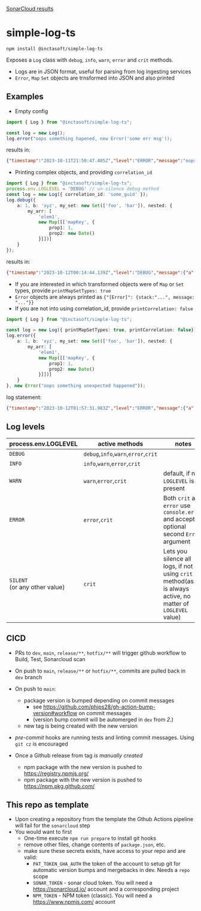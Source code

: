 [SonarCloud results](https://sonarcloud.io/summary/overall?id=inctasoft_simple-log-ts)
# simple-log-ts

```
npm install @inctasoft/simple-log-ts
```

Exposes a `Log` class with `debug`, `info`, `warn`, `error` and `crit` methods.
- Logs are in JSON format, useful for parsing from log ingesting services
- `Error`, `Map` `Set` objects are trnsformed into JSON and also printed

## Examples
- Empty config
```typescript
import { Log } from "@inctasoft/simple-log-ts";

const log = new Log();
log.error("oops something hapened, new Error('some err msg'));
```
results in:
```json
{"timestamp":"2023-10-11T21:50:47.405Z","level":"ERROR","message":"oops something hapened","correlation":"undefined","[Error]":{"stack":"Error: some err msg\n    at Object..(the err stack)","message":"some err msg"}}```
```
- Printing complex objects, and providing `correlation_id`
```typescript
import { Log } from "@inctasoft/simple-log-ts";
process.env.LOGLEVEL = 'DEBUG' // un-silence debug method
const log = new Log({ correlation_id: 'some_guid' });
log.debug({
    a: 1, b: 'xyz', my_set: new Set(['foo', 'bar']), nested: {
        my_arr: [
            'elem1',
            new Map([['mapKey', {
                prop1: 1,
                prop2: new Date()
            }]])]
    }
});
```
results in:
```json
{"timestamp":"2023-10-12T00:14:44.139Z","level":"DEBUG","message":{"a":1,"b":"xyz","my_set":["foo","bar"],"nested":{"my_arr":["elem1",{"mapKey":{"prop1":1,"prop2":"2023-10-12T00:14:44.139Z"}}]}},"correlation":"some_guid"}
```
- If you are interested in which transformed objects were of `Map` or `Set` types, provide `printMapSetTypes: true`
- `Error` objects are always printed as `{"[Error]": {stack:"...", message: "..."}}`
- If you are not into using correlation_id, provide `printCorrelation: false`
```typescript
import { Log } from "@inctasoft/simple-log-ts";

const log = new Log({ printMapSetTypes: true, printCorrelation: false});
log.error({
    a: 1, b: 'xyz', my_set: new Set(['foo', 'bar']), nested: {
        my_arr: [
            'elem1',
            new Map([['mapKey', {
                prop1: 1,
                prop2: new Date()
            }]])]
    }
}, new Error("oops something unexpected happened"));
```
log statement:
```json
{"timestamp":"2023-10-12T01:57:31.983Z","level":"ERROR","message":{"a":1,"b":"xyz","my_set":{"[Set]":["foo","bar"]},"nested":{"my_arr":["elem1",{"[Map]":{"mapKey":{"prop1":1,"prop2":"2023-10-12T01:57:31.983Z"}}}]}},"[Error]":{"stack":"Error: oops something unexpected happened\n    at Object..(the err stack)","message":"oops something unexpected happened"}}
```
## Log levels
| process.env.LOGLEVEL | active methods | notes |
|---|---|---|
| `DEBUG`| `debug`,`info`,`warn`,`error`,`crit`| | 
| `INFO` | `info`,`warn`,`error`,`crit`|| 
| `WARN` | `warn`,`error`,`crit`| default, if no `LOGLEVEL` is present |
| `ERROR`| `error`,`crit`| Both `crit` and `error` use `console.error` and accept optional second `Error` argument |
| `SILENT` <br/> (or any other value)| `crit` | Lets you silence all logs, if not using `crit` method(as it is always active, no matter of `LOGLEVEL` value) |

## CICD

* PRs to `dev`, `main`, `release/**`, `hotfix/**` will trigger github workflow to Build, Test, Sonarcloud scan
* On push to `main`, `release/**` or `hotfix/**`, commits are pulled back in `dev` branch 
* On push to  `main`:
  * package version is bumped depending on commit messages
    * see https://github.com/phips28/gh-action-bump-version#workflow on commit messages
    * (version bump commit will be automerged in `dev` from _2._)
  * new tag is being created with the new version

* _pre-commit_ hooks are running tests and linting commit messages. Using `git cz` is encouraged
* Once a Github release from tag _is manually created_ 
  * npm package with the new version is pushed to https://registry.npmjs.org/
  * npm package with the new version is pushed to https://npm.pkg.github.com/

## This repo as template
- Upon creating a repository from the template the Gthub Actions pipeline will fail for the `sonarcloud` step
- You would want to first
  - One-time execute `npm run prepare` to install git hooks
  - remove other files, change contents of `package.json`, etc.
  - make sure these secrets exists, have access to your repo and are valid:
    - `PAT_TOKEN_GHA_AUTH` the token of the account to setup git for automatic version bumps and mergebacks in dev. Needs a `repo` scope
    - `SONAR_TOKEN` - sonar cloud token. You will need a https://sonarcloud.io/ account and a corresponding project
    - `NPM_TOKEN` - NPM token (classic). You will need a https://www.npmjs.com/ account
  